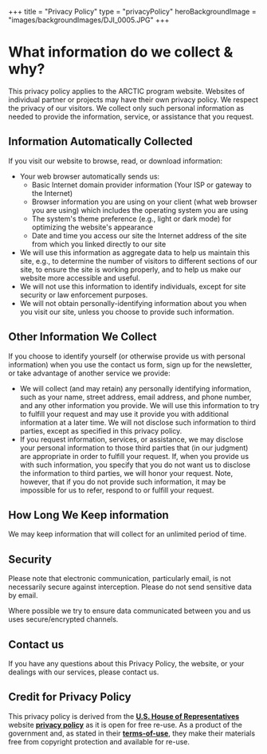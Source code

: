 +++
title = "Privacy Policy"
type = "privacyPolicy"
heroBackgroundImage = "images/backgroundImages/DJI_0005.JPG"
+++

# What information do we collect & why?
This privacy policy applies to the ARCTIC program website. Websites of individual partner or projects may have their own privacy policy. We respect the privacy of our visitors. We collect only such personal information as needed to provide the information, service, or assistance that you request.

## Information Automatically Collected
If you visit our website to browse, read, or download information:

- Your web browser automatically sends us:
  - Basic Internet domain provider information (Your ISP or gateway to the Internet)
  - Browser information you are using on your client (what web browser you are using) which includes the operating system you are using
  - The system's theme preference (e.g., light or dark mode) for optimizing the website's appearance
  - Date and time you access our site
the Internet address of the site from which you linked directly to our site
- We will use this information as aggregate data to help us maintain this site, e.g., to determine the number of visitors to different sections of our site, to ensure the site is working properly, and to help us make our website more accessible and useful.
- We will not use this information to identify individuals, except for site security or law enforcement purposes.
- We will not obtain personally-identifying information about you when you visit our site, unless you choose to provide such information.

## Other Information We Collect
If you choose to identify yourself (or otherwise provide us with personal information) when you use the contact us form, sign up for the newsletter, or take advantage of another service we provide:

- We will collect (and may retain) any personally identifying information, such as your name, street address, email address, and phone number, and any other information you provide. We will use this information to try to fulfill your request and may use it provide you with additional information at a later time. We will not disclose such information to third parties, except as specified in this privacy policy.
- If you request information, services, or assistance, we may disclose your personal information to those third parties that (in our judgment) are appropriate in order to fulfill your request. If, when you provide us with such information, you specify that you do not want us to disclose the information to third parties, we will honor your request. Note, however, that if you do not provide such information, it may be impossible for us to refer, respond to or fulfill your request.

## How Long We Keep information
We may keep information that will collect for an unlimited period of time.

## Security
Please note that electronic communication, particularly email, is not necessarily secure against interception. Please do not send sensitive data by email.

Where possible we try to ensure data communicated between you and us uses secure/encrypted channels.

## Contact us
If you have any questions about this Privacy Policy, the website, or your dealings with our services, please contact us. 

## Credit for Privacy Policy
This privacy policy is derived from the **[U.S. House of Representatives](https://www.house.gov/)** website **[privacy policy](https://www.house.gov/privacy-policy)** as it is open for free re-use. As a product of the government and, as stated in their **[terms-of-use](https://www.house.gov/terms-of-use)**, they make their materials free from copyright protection and available for re-use.